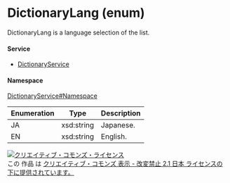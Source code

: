 

# DictionaryLang (enum)

DictionaryLang is a language selection of the list.

#### Service

+ [DictionaryService](../../services/DictionaryService.md)

#### Namespace

[DictionaryService#Namespace](../../services/DictionaryService.md#namespace)

| Enumeration  |       Type       |          Description          |
| ------------ | ---------------- | ----------------------------- |
| JA | xsd:string | Japanese. |
| EN | xsd:string | English. |

<a rel="license" href="http://creativecommons.org/licenses/by-nd/2.1/jp/"><img alt="クリエイティブ・コモンズ・ライセンス" style="border-width:0" src="https://i.creativecommons.org/l/by-nd/2.1/jp/88x31.png" /></a><br />この 作品 は <a rel="license" href="http://creativecommons.org/licenses/by-nd/2.1/jp/">クリエイティブ・コモンズ 表示 - 改変禁止 2.1 日本 ライセンスの下に提供されています。</a>
